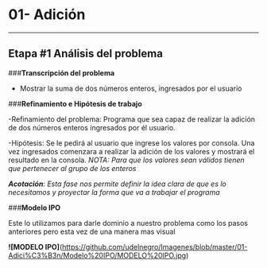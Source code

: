 # 01- Adición
---

## **Etapa #1 Análisis del problema**

###**Transcripción del problema**

- Mostrar la suma de dos números enteros, ingresados por el usuario

###**Refinamiento e Hipótesis de trabajo**

-Refinamiento del problema: Programa que sea capaz de realizar la adición de dos números enteros ingresados por él usuario.

-Hipótesis: Se le pedirá al usuario que ingrese los valores por consola. Una vez ingresados comenzara a realizar la adición de los valores y mostrará el resultado en la consola. 
*NOTA: Para que los valores sean válidos tienen que pertenecer al grupo de los enteros*

***Acotación***: *Esta fase nos permite definir la idea clara de que es lo necesitamos y proyectar la forma que va a trabajar el programa*

###**Modelo IPO**

Este lo utilizamos para darle dominio a nuestro problema como los pasos anteriores pero esta vez de una manera mas visual

**![MODELO IPO]**(https://github.com/udelnegro/Imagenes/blob/master/01-Adici%C3%B3n/Modelo%20IPO/MODELO%20IPO.jpg) 
